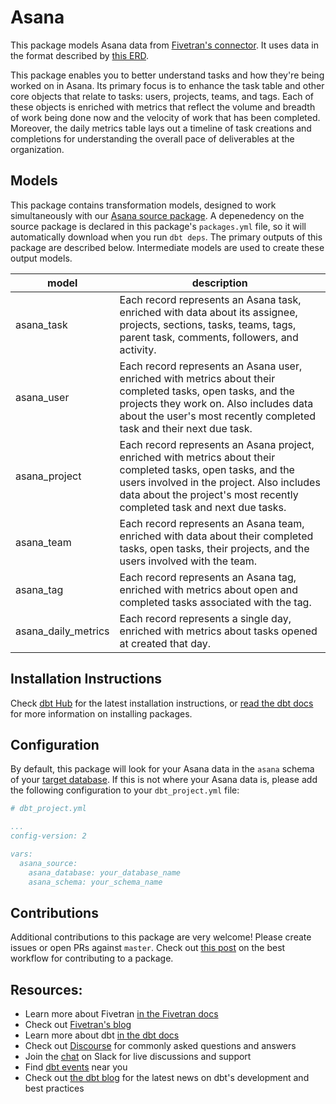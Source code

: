 # Asana 

This package models Asana data from [Fivetran's connector](https://fivetran.com/docs/applications/asana). It uses data in the format described by [this ERD](https://docs.google.com/presentation/d/14m2L2aYGmt0IXseExR80FlEO-7fxjBKfoALR2jVh0G8/edit).

This package enables you to better understand tasks and how they're being worked on in Asana. Its primary focus is to enhance the task table and other core objects that relate to tasks: users, projects, teams, and tags. Each of these objects is enriched with metrics that reflect the volume and breadth of work being done now and the velocity of work that has been completed. Moreover, the daily metrics table lays out a timeline of task creations and completions for understanding the overall pace of deliverables at the organization.

## Models

This package contains transformation models, designed to work simultaneously with our [Asana source package](https://github.com/fivetran/dbt_asana_source). A depenedency on the source package is declared in this package's `packages.yml` file, so it will automatically download when you run `dbt deps`. The primary outputs of this package are described below. Intermediate models are used to create these output models.

| **model**                | **description**                                                                                                                                |
| ------------------------ | ---------------------------------------------------------------------------------------------------------------------------------------------- |
| asana_task             | Each record represents an Asana task, enriched with data about its assignee, projects, sections, tasks, teams, tags, parent task, comments, followers, and activity. |      
| asana_user             | Each record represents an Asana user, enriched with metrics about their completed tasks, open tasks, and the projects they work on. Also includes data about the user's most recently completed task and their next due task. |
| asana_project          | Each record represents an Asana project, enriched with metrics about their completed tasks, open tasks, and the users involved in the project. Also includes data about the project's most recently completed task and next due tasks. |
| asana_team             | Each record represents an Asana team, enriched with data about their completed tasks, open tasks, their projects, and the users involved with the team. |
| asana_tag              | Each record represents an Asana tag, enriched with metrics about open and completed tasks associated with the tag. |
| asana_daily_metrics    | Each record represents a single day, enriched with metrics about tasks opened at created that day. |


## Installation Instructions
Check [dbt Hub](https://hub.getdbt.com/) for the latest installation instructions, or [read the dbt docs](https://docs.getdbt.com/docs/package-management) for more information on installing packages.

## Configuration
By default, this package will look for your Asana data in the `asana` schema of your [target database](https://docs.getdbt.com/docs/running-a-dbt-project/using-the-command-line-interface/configure-your-profile). If this is not where your Asana data is, please add the following configuration to your `dbt_project.yml` file:

```yml
# dbt_project.yml

...
config-version: 2

vars:
  asana_source:
    asana_database: your_database_name
    asana_schema: your_schema_name 
```

## Contributions

Additional contributions to this package are very welcome! Please create issues
or open PRs against `master`. Check out 
[this post](https://discourse.getdbt.com/t/contributing-to-a-dbt-package/657) 
on the best workflow for contributing to a package.

## Resources:
- Learn more about Fivetran [in the Fivetran docs](https://fivetran.com/docs)
- Check out [Fivetran's blog](https://fivetran.com/blog)
- Learn more about dbt [in the dbt docs](https://docs.getdbt.com/docs/introduction)
- Check out [Discourse](https://discourse.getdbt.com/) for commonly asked questions and answers
- Join the [chat](http://slack.getdbt.com/) on Slack for live discussions and support
- Find [dbt events](https://events.getdbt.com) near you
- Check out [the dbt blog](https://blog.getdbt.com/) for the latest news on dbt's development and best practices
